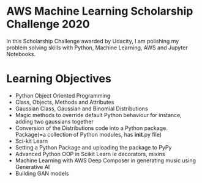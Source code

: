 # AWS Machine Learning Scholarship Challenge 2020

In this Scholarship Challenge awarded by Udacity, I am polishing my problem solving skills with Python, Machine Learning, AWS and Jupyter Notebooks.

# Learning Objectives
- Python Object Oriented Programming
- Class, Objects, Methods and Attributes
- Gaussian Class, Gaussian and Binomial Distributions
- Magic methods to override default Python behaviour for instance, adding two gaussians together
- Conversion of the Distributions code into a Python package. Package(=a collection of Python modules, has  __init__.py file)
- Sci-kit Learn
- Setting a Python Package and uploading the package to PyPy
- Advanced Python OOP in Scikit Learn ie decorators, mixins
- Machine Learning with AWS Deep Composer in generating music using Generative AI
- Building GAN models 

